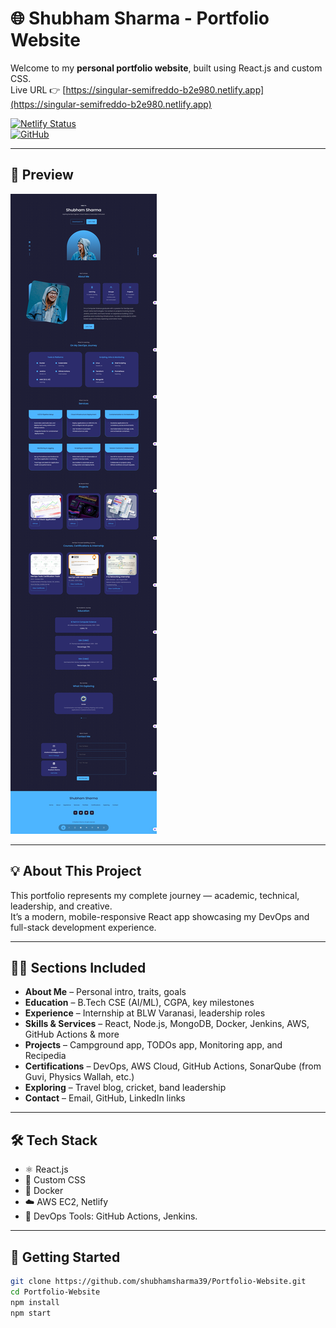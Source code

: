# 🌐 Shubham Sharma - Portfolio Website

Welcome to my **personal portfolio website**, built using React.js and custom CSS.  
Live URL 👉 [https://singular-semifreddo-b2e980.netlify.app](https://singular-semifreddo-b2e980.netlify.app)

[![Netlify Status](https://api.netlify.com/api/v1/badges/9b4909ef-905e-4bc5-b5d7-1234567890de/deploy-status)](https://app.netlify.com/sites/singular-semifreddo-b2e980/deploys)  
[![GitHub](https://img.shields.io/badge/GitHub-shubhamsharma39-181717?style=flat&logo=github)](https://github.com/shubhamsharma39)

---

## 📸 Preview

![Portfolio Preview](https://github.com/shubhamsharma39/portfolio-website/blob/main/src/portfolio-preview.png?raw=true)

---

## 💡 About This Project

This portfolio represents my complete journey — academic, technical, leadership, and creative.  
It’s a modern, mobile-responsive React app showcasing my DevOps and full-stack development experience.

---

## 🧑‍💻 Sections Included

- **About Me** – Personal intro, traits, goals
- **Education** – B.Tech CSE (AI/ML), CGPA, key milestones
- **Experience** – Internship at BLW Varanasi, leadership roles
- **Skills & Services** – React, Node.js, MongoDB, Docker, Jenkins, AWS, GitHub Actions & more
- **Projects** – Campground app, TODOs app, Monitoring app, and Recipedia
- **Certifications** – DevOps, AWS Cloud, GitHub Actions, SonarQube (from Guvi, Physics Wallah, etc.)
- **Exploring** – Travel blog, cricket, band leadership
- **Contact** – Email, GitHub, LinkedIn links

---

## 🛠️ Tech Stack

- ⚛️ React.js
- 🎨 Custom CSS
- 🐳 Docker 
- ☁️ AWS EC2, Netlify
- 🔧 DevOps Tools: GitHub Actions, Jenkins.

---

## 🚀 Getting Started

```bash
git clone https://github.com/shubhamsharma39/Portfolio-Website.git
cd Portfolio-Website
npm install
npm start
